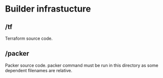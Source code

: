 # Builder infrastucture

## /tf

Terraform source code.

## /packer

Packer source code. packer command must be run in this directory
as some dependent filenames are relative.

